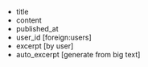* title
* content
* published_at
* user_id [foreign:users]
* excerpt [by user]
* auto_excerpt [generate from big text]


